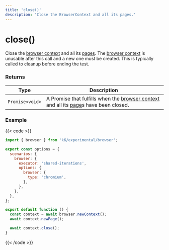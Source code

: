 ```yaml
---
title: 'close()'
description: 'Close the BrowserContext and all its pages.'
---
```


# close()

Close the [browser context](https://grafana.com/docs/k6/<K6_VERSION>/javascript-api/k6-experimental/browser/browsercontext) and all its [pages](https://grafana.com/docs/k6/<K6_VERSION>/javascript-api/k6-experimental/browser/page/). The [browser context](https://grafana.com/docs/k6/<K6_VERSION>/javascript-api/k6-experimental/browser/browsercontext) is unusable after this call and a new one must be created. This is typically called to cleanup before ending the test.

### Returns

| Type            | Description                                                                                                                                                                                                                                                                     |
| --------------- | ------------------------------------------------------------------------------------------------------------------------------------------------------------------------------------------------------------------------------------------------------------------------------- |
| `Promise<void>` | A Promise that fulfills when the [browser context](https://grafana.com/docs/k6/<K6_VERSION>/javascript-api/k6-experimental/browser/browsercontext) and all its [page](https://grafana.com/docs/k6/<K6_VERSION>/javascript-api/k6-experimental/browser/page/)s have been closed. |

### Example

{{< code >}}

```javascript
import { browser } from 'k6/experimental/browser';

export const options = {
  scenarios: {
    browser: {
      executor: 'shared-iterations',
      options: {
        browser: {
          type: 'chromium',
        },
      },
    },
  },
};

export default function () {
  const context = await browser.newContext();
  await context.newPage();

  await context.close();
}
```

{{< /code >}}
